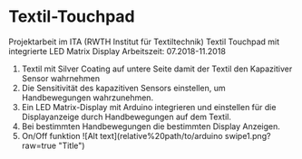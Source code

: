 # Textil-Touchpad

Projektarbeit im ITA (RWTH Institut für Textiltechnik)
Textil Touchpad mit integrierte LED Matrix Display
Arbeitszeit: 07.2018-11.2018
1) Textil mit Silver Coating auf untere Seite damit der Textil den Kapazitiver Sensor
wahrnehmen
2) Die Sensitivität des kapazitiven Sensors einstellen, um Handbewegungen wahrzunehmen.
3) Ein LED Matrix-Display mit Arduino integrieren und einstellen für die Displayanzeige durch
Handbewegungen auf dem Textil.
4) Bei bestimmten Handbewegungen die bestimmten Display Anzeigen.
5) On/Off funktion
![Alt text](relative%20path/to/arduino swipe1.png?raw=true "Title")
